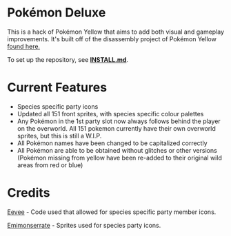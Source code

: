 # Pokémon Deluxe

This is a hack of Pokémon Yellow that aims to add both visual and gameplay improvements. It's built off of the disassembly project of Pokémon Yellow [found here.](https://github.com/pret/pokeyellow)

To set up the repository, see [**INSTALL.md**](INSTALL.md).

# Current Features

* Species specific party icons
* Updated all 151 front sprites, with species specific colour palettes
* Any Pokémon in the 1st party slot now always follows behind the player on the overworld. All 151 pokemon currently have their own overworld sprites, but this is still a W.I.P.
* All Pokémon names have been changed to be capitalized correctly
* All Pokémon are able to be obtained without glitches or other versions (Pokémon missing from yellow have been re-added to their original wild areas from red or blue)

# Credits

[Eevee](https://twitter.com/eevee) - Code used that allowed for species specific party member icons.

[Emimonserrate](https://twitter.com/emimonserrate) - Sprites used for species party icons.
